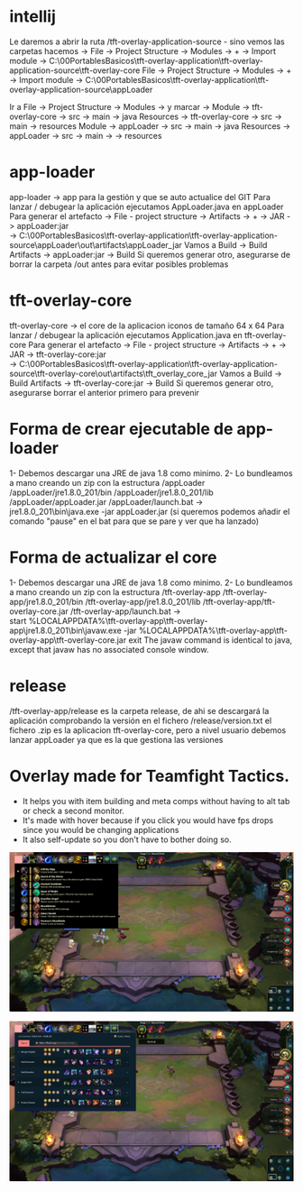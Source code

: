 # intellij
Le daremos a abrir la ruta /tft-overlay-application-source - sino vemos las carpetas hacemos ->
File -> Project Structure -> Modules -> + -> Import module -> C:\00PortablesBasicos\tft-overlay-application\tft-overlay-application-source\tft-overlay-core
File -> Project Structure -> Modules -> + -> Import module -> C:\00PortablesBasicos\tft-overlay-application\tft-overlay-application-source\appLoader

Ir a File -> Project Structure -> Modules -> y marcar ->
Module -> tft-overlay-core -> src -> main -> java
Resources -> tft-overlay-core -> src -> main -> resources 
Module -> appLoader -> src -> main -> java 
Resources -> appLoader -> src -> main -> -> resources

# app-loader
app-loader -> app para la gestión y que se auto actualice del GIT
Para lanzar / debugear la aplicación ejecutamos AppLoader.java en appLoader
Para generar el artefacto ->
File - project structure -> Artifacts -> + -> JAR -> appLoader:jar    
-> C:\00PortablesBasicos\tft-overlay-application\tft-overlay-application-source\appLoader\out\artifacts\appLoader_jar
Vamos a Build -> Build Artifacts -> appLoader:jar -> Build
Si queremos generar otro, asegurarse de borrar la carpeta /out antes para evitar posibles problemas

# tft-overlay-core
tft-overlay-core -> el core de la aplicacion
iconos de tamaño 64 x 64
Para lanzar / debugear la aplicación ejecutamos Application.java en tft-overlay-core
Para generar el artefacto ->
File - project structure -> Artifacts -> + -> JAR -> tft-overlay-core:jar    
   -> C:\00PortablesBasicos\tft-overlay-application\tft-overlay-application-source\tft-overlay-core\out\artifacts\tft_overlay_core_jar
Vamos a Build -> Build Artifacts -> tft-overlay-core:jar -> Build
Si queremos generar otro, asegurarse borrar el anterior primero para prevenir

# Forma de crear ejecutable de app-loader
1- Debemos descargar una JRE de java 1.8 como minimo.
2- Lo bundleamos a mano creando un zip con la estructura
/appLoader
/appLoader/jre1.8.0_201/bin
/appLoader/jre1.8.0_201/lib
/appLoader/appLoader.jar
/appLoader/launch.bat     ->      
jre1.8.0_201\bin\java.exe -jar appLoader.jar (si queremos podemos añadir el comando "pause" en el bat para que se pare y ver que ha lanzado)

# Forma de actualizar el core
1- Debemos descargar una JRE de java 1.8 como minimo.
2- Lo bundleamos a mano creando un zip con la estructura
/tft-overlay-app
/tft-overlay-app/jre1.8.0_201/bin
/tft-overlay-app/jre1.8.0_201/lib
/tft-overlay-app/tft-overlay-core.jar
/tft-overlay-app/launch.bat     ->  
start %LOCALAPPDATA%\tft-overlay-app\tft-overlay-app\jre1.8.0_201\bin\javaw.exe -jar %LOCALAPPDATA%\tft-overlay-app\tft-overlay-app\tft-overlay-core.jar
exit
The javaw command is identical to java, except that javaw has no associated console window.

# release
/tft-overlay-app/release es la carpeta release, de ahi se descargará la aplicación comprobando la versión en el fichero /release/version.txt
el fichero .zip es la aplicacion tft-overlay-core, pero a nivel usuario debemos lanzar appLoader ya que es la que gestiona las versiones

# Overlay made for Teamfight Tactics.
- It helps you with item building and meta comps without having to alt tab or check a second monitor.
- It's made with hover because if you click you would have fps drops since you would be changing applications
- It also self-update so you don't have to bother doing so.

![img1](https://raw.githubusercontent.com/kotololeuw/tft-overlay-app/master/readme-img/app-img.png)

![img1](https://raw.githubusercontent.com/kotololeuw/tft-overlay-app/master/readme-img/app-img-2.png)
